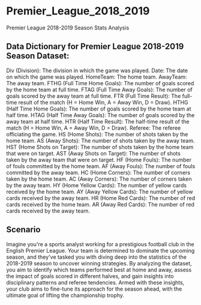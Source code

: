 # Premier_League_2018_2019
Premier League 2018-2019 Season Stats Analysis

## Data Dictionary for Premier League 2018-2019 Season Dataset:

Div (Division): The division in which the game was played.
Date: The date on which the game was played.
HomeTeam: The home team.
AwayTeam: The away team.
FTHG (Full Time Home Goals): The number of goals scored by the home team at full time.
FTAG (Full Time Away Goals): The number of goals scored by the away team at full time.
FTR (Full Time Result): The full-time result of the match (H = Home Win, A = Away Win, D = Draw).
HTHG (Half Time Home Goals): The number of goals scored by the home team at half time.
HTAG (Half Time Away Goals): The number of goals scored by the away team at half time.
HTR (Half Time Result): The half-time result of the match (H = Home Win, A = Away Win, D = Draw).
Referee: The referee officiating the game.
HS (Home Shots): The number of shots taken by the home team.
AS (Away Shots): The number of shots taken by the away team.
HST (Home Shots on Target): The number of shots taken by the home team that were on target.
AST (Away Shots on Target): The number of shots taken by the away team that were on target.
HF (Home Fouls): The number of fouls committed by the home team.
AF (Away Fouls): The number of fouls committed by the away team.
HC (Home Corners): The number of corners taken by the home team.
AC (Away Corners): The number of corners taken by the away team.
HY (Home Yellow Cards): The number of yellow cards received by the home team.
AY (Away Yellow Cards): The number of yellow cards received by the away team.
HR (Home Red Cards): The number of red cards received by the home team.
AR (Away Red Cards): The number of red cards received by the away team.
## Scenario
Imagine you're a sports analyst working for a prestigious football club in the English Premier League. Your team is determined to dominate the upcoming season, and they've tasked you with diving deep into the statistics of the 2018-2019 season to uncover winning strategies. By analyzing the dataset, you aim to identify which teams performed best at home and away, assess the impact of goals scored in different halves, and gain insights into disciplinary patterns and referee tendencies. Armed with these insights, your club aims to fine-tune its approach for the season ahead, with the ultimate goal of lifting the championship trophy.
